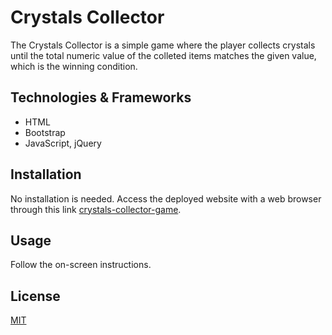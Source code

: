 # Crystals Collector

The Crystals Collector is a simple game where the player collects crystals until the total numeric value of the colleted items matches the given value, which is the winning condition.

## Technologies & Frameworks

- HTML
- Bootstrap
- JavaScript, jQuery

## Installation

No installation is needed. Access the deployed website with a web browser through this link [crystals-collector-game](https://robjpar.github.io/crystals-collector-game/).

## Usage

Follow the on-screen instructions.

## License

[MIT](https://choosealicense.com/licenses/mit/)
